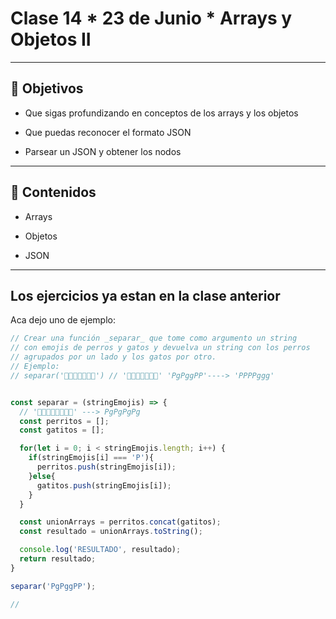 # Clase 14 * 23 de Junio * Arrays y Objetos II

---

## 🏁 Objetivos

- Que sigas profundizando en conceptos de los arrays y los objetos

- Que puedas reconocer el formato JSON

- Parsear un JSON y obtener los nodos

---

## 📝 Contenidos

- Arrays

- Objetos

- JSON

---

## Los ejercicios ya estan en la clase anterior

Aca dejo uno de ejemplo:

```JavaSCript
// Crear una función _separar_ que tome como argumento un string
// con emojis de perros y gatos y devuelva un string con los perros
// agrupados por un lado y los gatos por otro. 
// Ejemplo:
// separar('🐶🐱🐶🐱🐱🐶🐶') // '🐶🐶🐶🐶🐱🐱🐱' 'PgPggPP'----> 'PPPPggg'


const separar = (stringEmojis) => {
  // '🐶🐱🐶🐱🐶🐱🐶🐱' ---> PgPgPgPg
  const perritos = [];
  const gatitos = [];

  for(let i = 0; i < stringEmojis.length; i++) {
    if(stringEmojis[i] === 'P'){
      perritos.push(stringEmojis[i]);
    }else{
      gatitos.push(stringEmojis[i]);
    }
  }

  const unionArrays = perritos.concat(gatitos); 
  const resultado = unionArrays.toString();

  console.log('RESULTADO', resultado);
  return resultado;
}

separar('PgPggPP');

// 
```